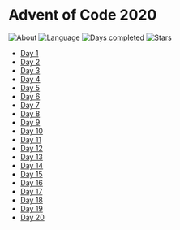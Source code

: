 # Advent of Code 2020

[![About](https://img.shields.io/badge/Advent%20of%20Code-2020-brightgreen)](https://adventofcode.com/2020/about)
[![Language](https://img.shields.io/badge/Language-Java-orange)](https://www.java.com/)
[![Days completed](https://img.shields.io/badge/Days%20completed-20-blue)]()
[![Stars](https://img.shields.io/badge/⭐️-40-yellow)]()

* [Day 1](2020-jour1/README.md)
* [Day 2](2020-jour2/README.md)
* [Day 3](2020-jour3/README.md)
* [Day 4](2020-jour4/README.md)
* [Day 5](2020-jour5/README.md)
* [Day 6](2020-jour6/README.md)
* [Day 7](2020-jour7/README.md)
* [Day 8](2020-jour8/README.md)
* [Day 9](2020-jour9/README.md)
* [Day 10](2020-jour10/README.md)
* [Day 11](2020-jour11/README.md)
* [Day 12](2020-jour12/README.md)
* [Day 13](2020-jour13/README.md)
* [Day 14](2020-jour14/README.md)
* [Day 15](2020-jour15/README.md)
* [Day 16](2020-jour16/README.md)
* [Day 17](2020-jour17/README.md)
* [Day 18](2020-jour18/README.md)
* [Day 19](2020-jour19/README.md)
* [Day 20](2020-jour20/README.md)
